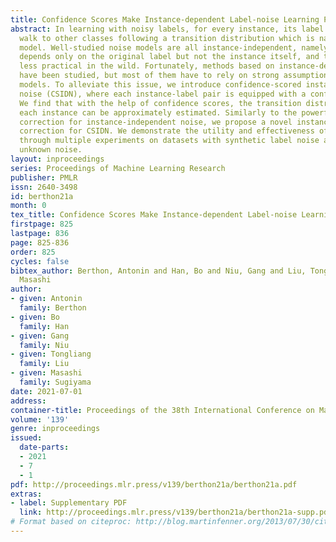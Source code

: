 ```yaml
---
title: Confidence Scores Make Instance-dependent Label-noise Learning Possible
abstract: In learning with noisy labels, for every instance, its label can randomly
  walk to other classes following a transition distribution which is named a noise
  model. Well-studied noise models are all instance-independent, namely, the transition
  depends only on the original label but not the instance itself, and thus they are
  less practical in the wild. Fortunately, methods based on instance-dependent noise
  have been studied, but most of them have to rely on strong assumptions on the noise
  models. To alleviate this issue, we introduce confidence-scored instance-dependent
  noise (CSIDN), where each instance-label pair is equipped with a confidence score.
  We find that with the help of confidence scores, the transition distribution of
  each instance can be approximately estimated. Similarly to the powerful forward
  correction for instance-independent noise, we propose a novel instance-level forward
  correction for CSIDN. We demonstrate the utility and effectiveness of our method
  through multiple experiments on datasets with synthetic label noise and real-world
  unknown noise.
layout: inproceedings
series: Proceedings of Machine Learning Research
publisher: PMLR
issn: 2640-3498
id: berthon21a
month: 0
tex_title: Confidence Scores Make Instance-dependent Label-noise Learning Possible
firstpage: 825
lastpage: 836
page: 825-836
order: 825
cycles: false
bibtex_author: Berthon, Antonin and Han, Bo and Niu, Gang and Liu, Tongliang and Sugiyama,
  Masashi
author:
- given: Antonin
  family: Berthon
- given: Bo
  family: Han
- given: Gang
  family: Niu
- given: Tongliang
  family: Liu
- given: Masashi
  family: Sugiyama
date: 2021-07-01
address:
container-title: Proceedings of the 38th International Conference on Machine Learning
volume: '139'
genre: inproceedings
issued:
  date-parts:
  - 2021
  - 7
  - 1
pdf: http://proceedings.mlr.press/v139/berthon21a/berthon21a.pdf
extras:
- label: Supplementary PDF
  link: http://proceedings.mlr.press/v139/berthon21a/berthon21a-supp.pdf
# Format based on citeproc: http://blog.martinfenner.org/2013/07/30/citeproc-yaml-for-bibliographies/
---
```

